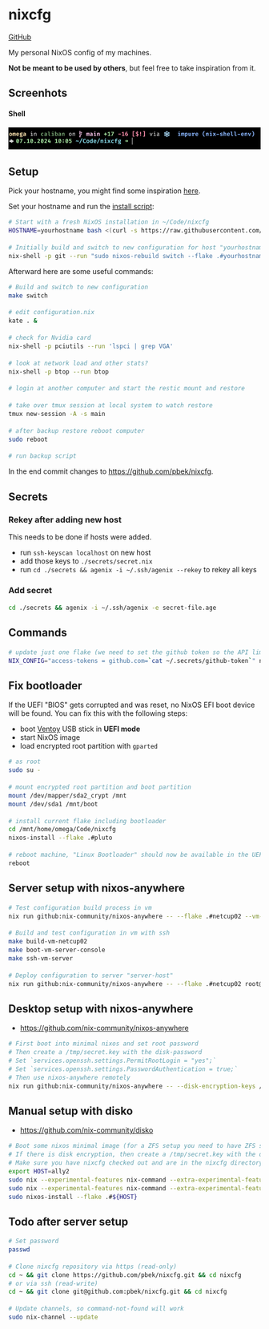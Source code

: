 # nixcfg

[GitHub](https://github.com/pbek/nixcfg)

My personal NixOS config of my machines.

**Not be meant to be used by others**, but feel free to take inspiration from it.

## Screenhots

#### Shell

![Shell](./screenshots/shell.png)

## Setup

Pick your hostname, you might find some inspiration [here](https://spaceplace.nasa.gov/review/switch-a-roo/planet_sizes.en.jpg).

Set your hostname and run the [install script](./install.sh):

```bash
# Start with a fresh NixOS installation in ~/Code/nixcfg
HOSTNAME=yourhostname bash <(curl -s https://raw.githubusercontent.com/pbek/nixcfg/main/install.sh)

# Initially build and switch to new configuration for host "yourhostname" after you adapted flake.nix and your configuration.nix
nix-shell -p git --run "sudo nixos-rebuild switch --flake .#yourhostname -L"
```

Afterward here are some useful commands:

```bash
# Build and switch to new configuration
make switch

# edit configuration.nix
kate . &

# check for Nvidia card
nix-shell -p pciutils --run 'lspci | grep VGA'

# look at network load and other stats?
nix-shell -p btop --run btop

# login at another computer and start the restic mount and restore

# take over tmux session at local system to watch restore
tmux new-session -A -s main

# after backup restore reboot computer
sudo reboot

# run backup script
```

In the end commit changes to https://github.com/pbek/nixcfg.

## Secrets

### Rekey after adding new host

This needs to be done if hosts were added.

- run `ssh-keyscan localhost` on new host
- add those keys to `./secrets/secret.nix`
- run `cd ./secrets && agenix -i ~/.ssh/agenix --rekey` to rekey all keys

### Add secret

```bash
cd ./secrets && agenix -i ~/.ssh/agenix -e secret-file.age
```

## Commands

```bash
# update just one flake (we need to set the github token so the API limit is not reached)
NIX_CONFIG="access-tokens = github.com=`cat ~/.secrets/github-token`" nix flake lock --update-input catppuccin
```

## Fix bootloader

If the UEFI "BIOS" gets corrupted and was reset, no NixOS EFI boot device will be found.
You can fix this with the following steps:

- boot [Ventoy](https://www.ventoy.net/) USB stick in **UEFI mode**
- start NixOS image
- load encrypted root partition with `gparted`

```bash
# as root
sudo su -

# mount encrypted root partition and boot partition
mount /dev/mapper/sda2_crypt /mnt
mount /dev/sda1 /mnt/boot

# install current flake including bootloader
cd /mnt/home/omega/Code/nixcfg
nixos-install --flake .#pluto

# reboot machine, "Linux Bootloader" should now be available in the UEFI boot menu
reboot
```

## Server setup with nixos-anywhere

```bash
# Test configuration build process in vm
nix run github:nix-community/nixos-anywhere -- --flake .#netcup02 --vm-test

# Build and test configuration in vm with ssh
make build-vm-netcup02
make boot-vm-server-console
make ssh-vm-server

# Deploy configuration to server "server-host"
nix run github:nix-community/nixos-anywhere -- --flake .#netcup02 root@server-host
```

## Desktop setup with nixos-anywhere

- <https://github.com/nix-community/nixos-anywhere>

```bash
# First boot into minimal nixos and set root password
# Then create a /tmp/secret.key with the disk-password
# Set `services.openssh.settings.PermitRootLogin = "yes";`
# Set `services.openssh.settings.PasswordAuthentication = true;`
# Then use nixos-anywhere remotely
nix run github:nix-community/nixos-anywhere -- --disk-encryption-keys /tmp/secret.key /tmp/secret.key --flake .#ally2 root@192.168.1.48
```

## Manual setup with disko

- <https://github.com/nix-community/disko>

```bash
# Boot some nixos minimal image (for a ZFS setup you need to have ZFS support enabled)
# If there is disk encryption, then create a /tmp/secret.key with the disk-password (at least 8 characters)
# Make sure you have nixcfg checked out and are in the nixcfg directory
export HOST=ally2
sudo nix --experimental-features nix-command --extra-experimental-features flakes run github:nix-community/disko -- --mode disko ./hosts/${HOST}/disk-config.zfs.nix
sudo nix --experimental-features nix-command --extra-experimental-features flakes run github:nix-community/disko -- --flake .#${HOST} --write-efi-entries
sudo nixos-install --flake .#${HOST}
```

## Todo after server setup

```bash
# Set password
passwd

# Clone nixcfg repository via https (read-only)
cd ~ && git clone https://github.com/pbek/nixcfg.git && cd nixcfg
# or via ssh (read-write)
cd ~ && git clone git@github.com:pbek/nixcfg.git && cd nixcfg

# Update channels, so command-not-found will work
sudo nix-channel --update
```
